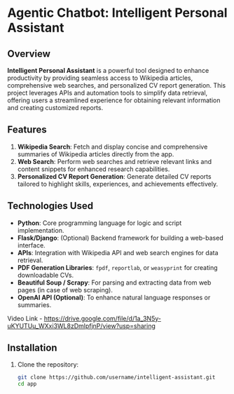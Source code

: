 # Agentic Chatbot: Intelligent Personal Assistant

## Overview
**Intelligent Personal Assistant** is a powerful tool designed to enhance productivity by providing seamless access to Wikipedia articles, comprehensive web searches, and personalized CV report generation. This project leverages APIs and automation tools to simplify data retrieval, offering users a streamlined experience for obtaining relevant information and creating customized reports.

## Features
1. **Wikipedia Search**: Fetch and display concise and comprehensive summaries of Wikipedia articles directly from the app.
2. **Web Search**: Perform web searches and retrieve relevant links and content snippets for enhanced research capabilities.
3. **Personalized CV Report Generation**: Generate detailed CV reports tailored to highlight skills, experiences, and achievements effectively.

## Technologies Used
- **Python**: Core programming language for logic and script implementation.
- **Flask/Django**: (Optional) Backend framework for building a web-based interface.
- **APIs**: Integration with Wikipedia API and web search engines for data retrieval.
- **PDF Generation Libraries**: `fpdf`, `reportlab`, or `weasyprint` for creating downloadable CVs.
- **Beautiful Soup / Scrapy**: For parsing and extracting data from web pages (in case of web scraping).
- **OpenAI API (Optional)**: To enhance natural language responses or summaries.

Video Link - https://drive.google.com/file/d/1a_3N5y-uKYUTUu_WXxi3WL8zDmlpfjnP/view?usp=sharing

## Installation
1. Clone the repository:
   ```bash
   git clone https://github.com/username/intelligent-assistant.git
   cd app

   
